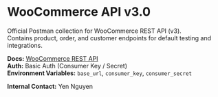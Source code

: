 # WooCommerce API v3.0

Official Postman collection for WooCommerce REST API (v3).  
Contains product, order, and customer endpoints for default testing and integrations.

**Docs:** [WooCommerce REST API](https://woocommerce.github.io/woocommerce-rest-api-docs/)  
**Auth:** Basic Auth (Consumer Key / Secret)  
**Environment Variables:** `base_url`, `consumer_key`, `consumer_secret`

**Internal Contact:** Yen Nguyen
